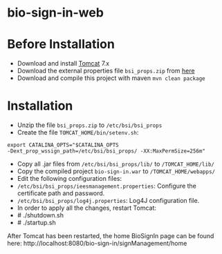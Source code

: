 bio-sign-in-web
===============
# Before Installation 
- Download and install [Tomcat][tomcat] 7.x
- Download the external properties file ```bsi_props.zip``` from [here]
- Download and compile this project with maven ```mvn clean package```

# Installation
- Unzip the file ```bsi_props.zip``` to ```/etc/bsi/bsi_props```
- Create the file ```TOMCAT_HOME/bin/setenv.sh```:
```
export CATALINA_OPTS="$CATALINA_OPTS
-Dext_prop_wssign_path=/etc/bsi/bsi_props/ -XX:MaxPermSize=256m"
```
- Copy all .jar files from ```/etc/bsi/bsi_props/lib/``` to ```/TOMCAT_HOME/lib/```
- Copy the compiled project ```bio-sign-in.war``` to ```/TOMCAT_HOME/webapps/```
- Edit the following configuration files:
 -	```/etc/bsi/bsi_props/ieesmanagement.properties```: Configure the certificate path and password.
 -	```/etc/bsi/bsi_props/log4j.properties```: Log4J configuration file.
-	In order to apply all the changes, restart Tomcat:
 - \# ./shutdown.sh
 - \# ./startup.sh

After Tomcat has been restarted, the home BioSignIn page can be found here:
http://localhost:8080/bio-sign-in/signManagement/home


[tomcat]:http://tomcat.apache.org
[here]:http://biosignin.org/bsi/download

